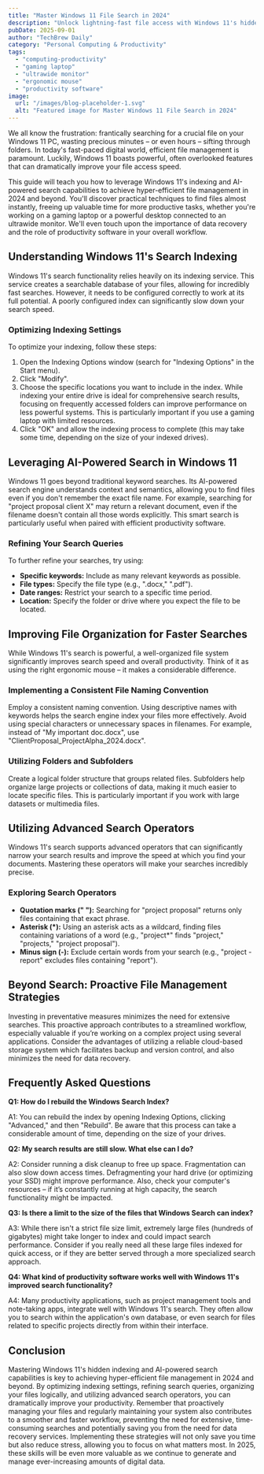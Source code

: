 ```yaml
---
title: "Master Windows 11 File Search in 2024"
description: "Unlock lightning-fast file access with Windows 11's hidden indexing & AI-powered search.  Boost your productivity on your gaming laptop or ultrawide monitor setup. Learn the ultimate tips and tricks now!"
pubDate: 2025-09-01
author: "TechBrew Daily"
category: "Personal Computing & Productivity"
tags:
  - "computing-productivity"
  - "gaming laptop"
  - "ultrawide monitor"
  - "ergonomic mouse"
  - "productivity software"
image:
  url: "/images/blog-placeholder-1.svg"
  alt: "Featured image for Master Windows 11 File Search in 2024"
---
```


We all know the frustration: frantically searching for a crucial file on your Windows 11 PC, wasting precious minutes – or even hours – sifting through folders.  In today's fast-paced digital world, efficient file management is paramount.  Luckily, Windows 11 boasts powerful, often overlooked features that can dramatically improve your file access speed.

This guide will teach you how to leverage Windows 11's indexing and AI-powered search capabilities to achieve hyper-efficient file management in 2024 and beyond.  You'll discover practical techniques to find files almost instantly, freeing up valuable time for more productive tasks, whether you're working on a gaming laptop or a powerful desktop connected to an ultrawide monitor.  We'll even touch upon the importance of data recovery and the role of productivity software in your overall workflow.

## Understanding Windows 11's Search Indexing

Windows 11's search functionality relies heavily on its indexing service.  This service creates a searchable database of your files, allowing for incredibly fast searches. However, it needs to be configured correctly to work at its full potential.  A poorly configured index can significantly slow down your search speed.

### Optimizing Indexing Settings

To optimize your indexing, follow these steps:
1. Open the Indexing Options window (search for "Indexing Options" in the Start menu).
2. Click "Modify".
3. Choose the specific locations you want to include in the index.  While indexing your entire drive is ideal for comprehensive search results, focusing on frequently accessed folders can improve performance on less powerful systems.  This is particularly important if you use a gaming laptop with limited resources.
4. Click "OK" and allow the indexing process to complete (this may take some time, depending on the size of your indexed drives).


## Leveraging AI-Powered Search in Windows 11

Windows 11 goes beyond traditional keyword searches.  Its AI-powered search engine understands context and semantics, allowing you to find files even if you don't remember the exact file name. For example, searching for "project proposal client X" may return a relevant document, even if the filename doesn't contain all those words explicitly. This smart search is particularly useful when paired with efficient productivity software.

### Refining Your Search Queries

To further refine your searches, try using:

* **Specific keywords:** Include as many relevant keywords as possible.
* **File types:** Specify the file type (e.g., ".docx," ".pdf").
* **Date ranges:** Restrict your search to a specific time period.
* **Location:** Specify the folder or drive where you expect the file to be located.


##  Improving File Organization for Faster Searches

While Windows 11's search is powerful, a well-organized file system significantly improves search speed and overall productivity.  Think of it as using the right ergonomic mouse – it makes a considerable difference.

### Implementing a Consistent File Naming Convention

Employ a consistent naming convention.  Using descriptive names with keywords helps the search engine index your files more effectively.  Avoid using special characters or unnecessary spaces in filenames.  For example, instead of "My important doc.docx", use "ClientProposal_ProjectAlpha_2024.docx".

### Utilizing Folders and Subfolders

Create a logical folder structure that groups related files.  Subfolders help organize large projects or collections of data, making it much easier to locate specific files. This is particularly important if you work with large datasets or multimedia files.

## Utilizing Advanced Search Operators

Windows 11's search supports advanced operators that can significantly narrow your search results and improve the speed at which you find your documents.  Mastering these operators will make your searches incredibly precise.

### Exploring Search Operators

* **Quotation marks (" "):** Searching for "project proposal" returns only files containing that exact phrase.
* **Asterisk (*):** Using an asterisk acts as a wildcard, finding files containing variations of a word (e.g., "project*" finds "project," "projects," "project proposal").
* **Minus sign (-):** Exclude certain words from your search (e.g., "project -report" excludes files containing "report").


## Beyond Search: Proactive File Management Strategies

Investing in preventative measures minimizes the need for extensive searches.  This proactive approach contributes to a streamlined workflow, especially valuable if you’re working on a complex project using several applications.  Consider the advantages of utilizing a reliable cloud-based storage system which facilitates backup and version control, and also minimizes the need for data recovery.


## Frequently Asked Questions

**Q1: How do I rebuild the Windows Search Index?**

A1: You can rebuild the index by opening Indexing Options, clicking "Advanced," and then "Rebuild".  Be aware that this process can take a considerable amount of time, depending on the size of your drives.

**Q2:  My search results are still slow. What else can I do?**

A2: Consider running a disk cleanup to free up space.  Fragmentation can also slow down access times.  Defragmenting your hard drive (or optimizing your SSD) might improve performance.  Also, check your computer's resources – if it’s constantly running at high capacity, the search functionality might be impacted.

**Q3: Is there a limit to the size of the files that Windows Search can index?**

A3:  While there isn't a strict file size limit, extremely large files (hundreds of gigabytes) might take longer to index and could impact search performance. Consider if you really need all these large files indexed for quick access, or if they are better served through a more specialized search approach.

**Q4: What kind of productivity software works well with Windows 11's improved search functionality?**

A4:  Many productivity applications, such as project management tools and note-taking apps, integrate well with Windows 11's search.  They often allow you to search within the application's own database, or even search for files related to specific projects directly from within their interface.



## Conclusion

Mastering Windows 11's hidden indexing and AI-powered search capabilities is key to achieving hyper-efficient file management in 2024 and beyond. By optimizing indexing settings, refining search queries, organizing your files logically, and utilizing advanced search operators, you can dramatically improve your productivity.  Remember that proactively managing your files and regularly maintaining your system also contributes to a smoother and faster workflow, preventing the need for extensive, time-consuming searches and potentially saving you from the need for data recovery services. Implementing these strategies will not only save you time but also reduce stress, allowing you to focus on what matters most.  In 2025, these skills will be even more valuable as we continue to generate and manage ever-increasing amounts of digital data.